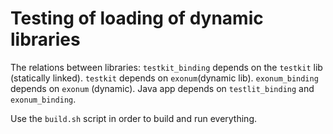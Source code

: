 # Testing of loading of dynamic libraries 

The relations between libraries: `testkit_binding` depends on the `testkit` lib (statically linked). `testkit` depends on `exonum`(dynamic lib). `exonum_binding` depends on `exonum` (dynamic). Java app depends on `testlit_binding` and `exonum_binding`.
 
 Use the `build.sh` script in order to build and run everything.